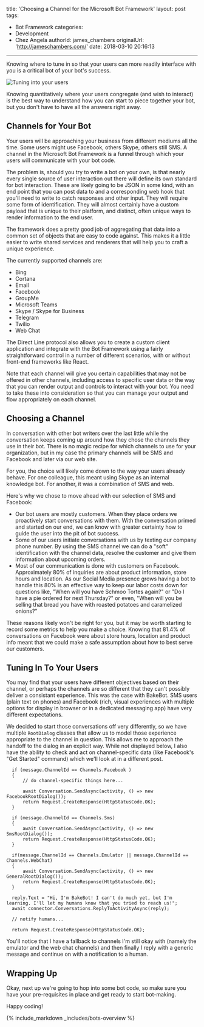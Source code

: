 title: 'Choosing a Channel for the Microsoft Bot Framework'
layout: post
tags:
  - Bot Framework
categories:
  - Development
  - Chez Angela
authorId: james_chambers
originalUrl: 'http://jameschambers.com/'
date: 2018-03-10 20:16:13
---
Knowing where to tune in so that your users can more readily interface with you is a critical bot of your bot's success. 

![Tuning into your users](https://jcblogimages.blob.core.windows.net/img/2018/bakebot/2018-03-12-1720efd2.png)

Knowing quantitatively where your users congregate (and wish to interact) is the best way to understand how you can start to piece together your bot, but you don't have to have all the answers right away.

<!-- more -->

## Channels for Your Bot

Your users will be approaching your business from different mediums all the time. Some users might use Facebook, others Skype, others still SMS. A channel in the Microsoft Bot Framework is a funnel through which your users will communicate with your bot code.

The problem is, should you try to write a bot on your own, is that nearly every single source of user interaction out there will define its own standard for bot interaction. These are likely going to be JSON in some kind, with an end point that you can post data to and a corresponding web hook that you'll need to write to catch responses and other input. They will require some form of identification. They will almost certainly have a custom payload that is unique to their platform, and distinct, often unique ways to render information to the end user.

The framework does a pretty good job of aggregating that data into a common set of objects that are easy to code against. This makes it a little easier to write shared services and renderers that will help you to craft a unique experience.

The currently supported channels are:
 - Bing
 - Cortana
 - Email
 - Facebook
 - GroupMe
 - Microsoft Teams
 - Skype / Skype for Business
 - Telegram
 - Twilio
 - Web Chat

The Direct Line protocol also allows you to create a custom client application and integrate with the Bot Framework using a fairly straightforward control in a number of different scenarios, with or without front-end frameworks like React.

Note that each channel will give you certain capabilities that may not be offered in other channels, including access to specific user data or the way that you can render output and controls to interact with your bot. You need to take these into consideration so that you can manage your output and flow appropriately on each channel.

## Choosing a Channel
In conversation with other bot writers over the last little while the conversation keeps coming up around how they chose the channels they use in their bot. There is no magic recipe for which channels to use for your organization, but in my case the primary channels will be SMS and Facebook and later via our web site.  

For you, the choice will likely come down to the way your users already behave. For one colleague, this meant using Skype as an internal knowledge bot. For another, it was a combination of SMS and web. 

Here's why we chose to move ahead with our selection of SMS and Facebook:

 - Our bot users are mostly customers. When they place orders we proactively start conversations with them. With the conversation primed and started on our end, we can know with greater certainty how to guide the user into the pit of bot success.
 - Some of our users initiate conversations with us by texting our company phone number. By using the SMS channel we can do a "soft" identification with the channel data, resolve the customer and give them information about upcoming orders.
 - Most of our communication is done with customers on Facebook. Approximately 80% of inquiries are about product information, store hours and location. As our Social Media presence grows having a bot to handle this 80% is an effective way to keep our labor costs down for questions like, "When will you have Schmoo Tortes again?" or "Do I have a pie ordered for next Thursday?" or even, "When will you be selling that bread you have with roasted potatoes and caramelized onions?"

These reasons likely won't be right for you, but it may be worth starting to record some metrics to help you make a choice. Knowing that 81.4% of conversations on Facebook were about store hours, location and product info meant that we could make a safe assumption about how to best serve our customers. 

## Tuning In To Your Users

You may find that your users have different objectives based on their channel, or perhaps the channels are so different that they can't possibly deliver a consistant experience. This was the case with BakeBot. SMS users (plain text on phones) and Facebook (rich, visual experiences with multiple options for display in browser or in a dedicated messaging app) have very different expectations. 

We decided to start those conversations off very differently, so we have multiple `RootDialog` classes that allow us to model those experience appropriate to the channel in question.  This allows me to approach the handoff to the dialog in an explicit way. While not displayed below, I also have the ability to check and act on channel-specific data (like Facebook's "Get Started" command) which we'll look at in a different post.

```
  if (message.ChannelId == Channels.Facebook )
  {
      // do channel-specific things here...
      
      await Conversation.SendAsync(activity, () => new FacebookRootDialog());
      return Request.CreateResponse(HttpStatusCode.OK);
  }

  if (message.ChannelId == Channels.Sms)
  {
      await Conversation.SendAsync(activity, () => new SmsRootDialog());
      return Request.CreateResponse(HttpStatusCode.OK);
  }

  if(message.ChannelId == Channels.Emulator || message.ChannelId == Channels.WebChat)
  {
      await Conversation.SendAsync(activity, () => new GeneralRootDialog());
      return Request.CreateResponse(HttpStatusCode.OK);
  }

  reply.Text = "Hi, I'm BakeBot! I can't do much yet, but I'm learning. I'll let my humans know that you tried to reach us!";
  await connector.Conversations.ReplyToActivityAsync(reply);

  // notify humans...

  return Request.CreateResponse(HttpStatusCode.OK);
```

You'll notice that I have a fallback to channels I'm still okay with (namely the emulator and the web chat channels) and then finally I reply with a generic message and continue on with a notification to a human.

## Wrapping Up

Okay, next up we're going to hop into some bot code, so make sure you have your pre-requisites in place and get ready to start bot-making.

Happy coding!

{% include_markdown _includes/bots-overview %}
